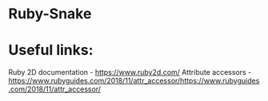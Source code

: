 # Ruby-Snake

# Useful links:
Ruby 2D documentation - https://www.ruby2d.com/
Attribute accessors - https://www.rubyguides.com/2018/11/attr_accessor/https://www.rubyguides.com/2018/11/attr_accessor/